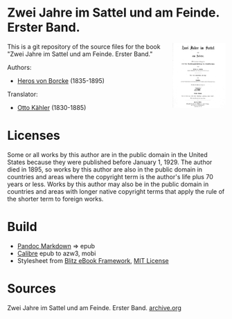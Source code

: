 # Zwei Jahre im Sattel und am Feinde.  Erster Band.

<img align="right" height="150" src="https://github.com/kogo59/Zwei_Jahre_im_Sattel_Band_I/blob/main/images/cover.jpg">

This is a git repository of the source files for the book "Zwei Jahre im Sattel und am Feinde. Erster Band." 

Authors:

* [Heros von Borcke](https://de.wikipedia.org/wiki/Heros_von_Borcke) (1835-1895)

Translator:

* [Otto Kähler](https://de.wikipedia.org/wiki/Otto_K%C3%A4hler_(Generalmajor)) (1830-1885)

# Licenses
Some or all works by this author are in the public domain in the United States
because they were published before January 1, 1929. The author died in 1895, so
works by this author are also in the public domain in countries and areas where
the copyright term is the author's life plus 70 years or less. Works by this
author may also be in the public domain in countries and areas with longer
native copyright terms that apply the rule of the shorter term to foreign works.

# Build
* [Pandoc Markdown](https://pandoc.org/MANUAL.html#pandocs-markdown) => epub
* [Calibre](https://calibre-ebook.com/) epub to azw3, mobi
* Stylesheet from [Blitz eBook Framework](https://friendsofepub.github.io/Blitz/), [MIT License](https://github.com/FriendsOfEpub/Blitz/blob/master/LICENSE)

# Sources
Zwei Jahre im Sattel und am Feinde. Erster Band. [archive.org](https://archive.org/details/zweijahreimsatte01borc/page/n5/mode/2up)


